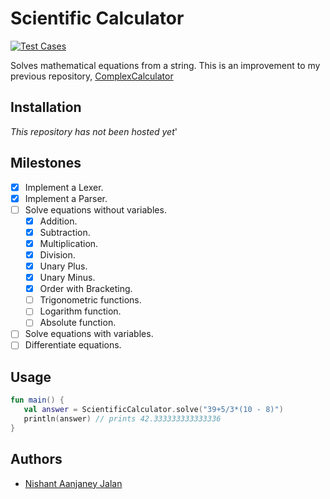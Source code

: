 # Scientific Calculator

[![Test Cases](https://github.com/cybercoder-naj/ScientificCalculator/actions/workflows/testApp.yaml/badge.svg?event=push)](https://github.com/cybercoder-naj/ScientificCalculator/actions/workflows/testApp.yaml)

Solves mathematical equations from a string. 
This is an improvement to my previous repository, [ComplexCalculator](https://github.com/cybercoder-naj/ComplexCalculator.git)

## Installation

*This repository has not been hosted yet*'

## Milestones

 - [x] Implement a Lexer.
 - [x] Implement a Parser.
 - [ ] Solve equations without variables.
   - [x] Addition.
   - [x] Subtraction.
   - [x] Multiplication.
   - [x] Division.
   - [x] Unary Plus.
   - [x] Unary Minus.
   - [x] Order with Bracketing.
   - [ ] Trigonometric functions.
   - [ ] Logarithm function.
   - [ ] Absolute function.
 - [ ] Solve equations with variables.
 - [ ] Differentiate equations.
 
## Usage

```kotlin
fun main() {
   val answer = ScientificCalculator.solve("39+5/3*(10 - 8)")
   println(answer) // prints 42.333333333333336
}
```

## Authors

 - [Nishant Aanjaney Jalan](https://github.com/cybercoder-naj) 